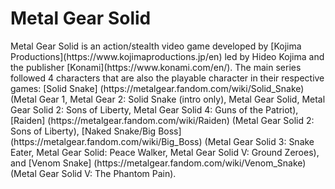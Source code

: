  <h1>Metal Gear Solid</h1>
      Metal Gear Solid is an action/stealth video game developed by [Kojima Productions](https://www.kojimaproductions.jp/en) led by Hideo Kojima and the publisher [Konami](https://www.konami.com/en/).                     
     The main series followed 4 characters that are also the playable character in their respective games: [Solid Snake] (https://metalgear.fandom.com/wiki/Solid_Snake) (Metal Gear 1, Metal Gear 2: Solid Snake (intro only), Metal Gear Solid, Metal Gear Solid 2: Sons of Liberty, Metal Gear Solid 4: Guns of the Patriot), [Raiden] (https://metalgear.fandom.com/wiki/Raiden) (Metal Gear Solid 2: Sons of Liberty), [Naked Snake/Big Boss] (https://metalgear.fandom.com/wiki/Big_Boss) (Metal Gear Solid 3: Snake Eater, Metal Gear Solid: Peace Walker, Metal Gear Solid V: Ground Zeroes), and [Venom Snake] (https://metalgear.fandom.com/wiki/Venom_Snake) (Metal Gear Solid V: The Phantom Pain).
        
